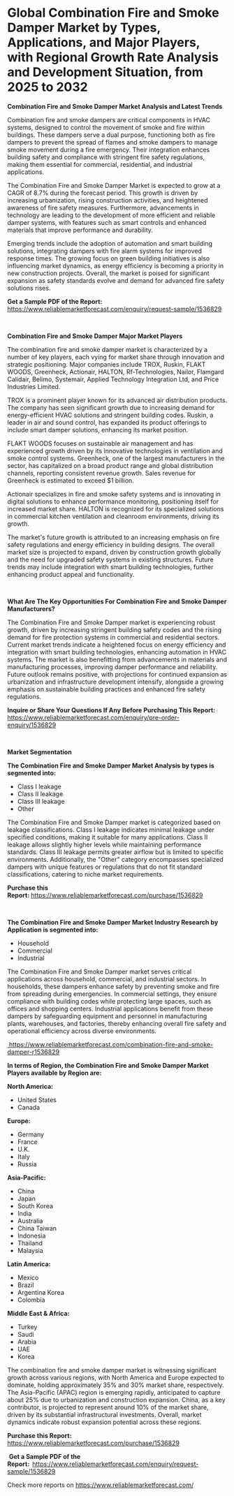 <p><h1>Global Combination Fire and Smoke Damper Market by Types, Applications, and Major Players, with Regional Growth Rate Analysis and Development Situation, from 2025 to 2032</h1></p><p><strong>Combination Fire and Smoke Damper Market Analysis and Latest Trends</strong></p>
<p><p>Combination fire and smoke dampers are critical components in HVAC systems, designed to control the movement of smoke and fire within buildings. These dampers serve a dual purpose, functioning both as fire dampers to prevent the spread of flames and smoke dampers to manage smoke movement during a fire emergency. Their integration enhances building safety and compliance with stringent fire safety regulations, making them essential for commercial, residential, and industrial applications.</p><p>The Combination Fire and Smoke Damper Market is expected to grow at a CAGR of 8.7% during the forecast period. This growth is driven by increasing urbanization, rising construction activities, and heightened awareness of fire safety measures. Furthermore, advancements in technology are leading to the development of more efficient and reliable damper systems, with features such as smart controls and enhanced materials that improve performance and durability. </p><p>Emerging trends include the adoption of automation and smart building solutions, integrating dampers with fire alarm systems for improved response times. The growing focus on green building initiatives is also influencing market dynamics, as energy efficiency is becoming a priority in new construction projects. Overall, the market is poised for significant expansion as safety standards evolve and demand for advanced fire safety solutions rises.</p></p>
<p><strong>Get a Sample PDF of the Report:&nbsp;</strong> <a href="https://www.reliablemarketforecast.com/enquiry/request-sample/1536829?utm_campaign=2524&utm_medium=2&utm_source=Github&utm_content=ia&utm_term=27022025&utm_id=combination-fire-and-smoke-damper">https://www.reliablemarketforecast.com/enquiry/request-sample/1536829</a></p>
<p>&nbsp;</p>
<p><strong>Combination Fire and Smoke Damper Major Market Players</strong></p>
<p><p>The combination fire and smoke damper market is characterized by a number of key players, each vying for market share through innovation and strategic positioning. Major companies include TROX, Ruskin, FLAKT WOODS, Greenheck, Actionair, HALTON, Rf-Technologies, Nailor, Flamgard Calidair, Belimo, Systemair, Applied Technology Integration Ltd, and Price Industries Limited.</p><p>TROX is a prominent player known for its advanced air distribution products. The company has seen significant growth due to increasing demand for energy-efficient HVAC solutions and stringent building codes. Ruskin, a leader in air and sound control, has expanded its product offerings to include smart damper solutions, enhancing its market position.</p><p>FLAKT WOODS focuses on sustainable air management and has experienced growth driven by its innovative technologies in ventilation and smoke control systems. Greenheck, one of the largest manufacturers in the sector, has capitalized on a broad product range and global distribution channels, reporting consistent revenue growth. Sales revenue for Greenheck is estimated to exceed $1 billion.</p><p>Actionair specializes in fire and smoke safety systems and is innovating in digital solutions to enhance performance monitoring, positioning itself for increased market share. HALTON is recognized for its specialized solutions in commercial kitchen ventilation and cleanroom environments, driving its growth.</p><p>The market's future growth is attributed to an increasing emphasis on fire safety regulations and energy efficiency in building designs. The overall market size is projected to expand, driven by construction growth globally and the need for upgraded safety systems in existing structures. Future trends may include integration with smart building technologies, further enhancing product appeal and functionality.</p></p>
<p>&nbsp;</p>
<p><strong>What Are The Key Opportunities For Combination Fire and Smoke Damper Manufacturers?</strong></p>
<p><p>The Combination Fire and Smoke Damper market is experiencing robust growth, driven by increasing stringent building safety codes and the rising demand for fire protection systems in commercial and residential sectors. Current market trends indicate a heightened focus on energy efficiency and integration with smart building technologies, enhancing automation in HVAC systems. The market is also benefitting from advancements in materials and manufacturing processes, improving damper performance and reliability. Future outlook remains positive, with projections for continued expansion as urbanization and infrastructure development intensify, alongside a growing emphasis on sustainable building practices and enhanced fire safety regulations.</p></p>
<p><strong>Inquire or Share Your Questions If Any Before Purchasing This Report:</strong> <a href="https://www.reliablemarketforecast.com/enquiry/pre-order-enquiry/1536829?utm_campaign=2524&utm_medium=2&utm_source=Github&utm_content=ia&utm_term=27022025&utm_id=combination-fire-and-smoke-damper">https://www.reliablemarketforecast.com/enquiry/pre-order-enquiry/1536829</a></p>
<p>&nbsp;</p>
<p><strong>Market Segmentation</strong></p>
<p><strong>The Combination Fire and Smoke Damper Market Analysis by types is segmented into:</strong></p>
<p><ul><li>Class I leakage</li><li>Class Ⅱ leakage</li><li>Class Ⅲ leakage</li><li>Other</li></ul></p>
<p><p>The Combination Fire and Smoke Damper market is categorized based on leakage classifications. Class I leakage indicates minimal leakage under specified conditions, making it suitable for many applications. Class II leakage allows slightly higher levels while maintaining performance standards. Class III leakage permits greater airflow but is limited to specific environments. Additionally, the "Other" category encompasses specialized dampers with unique features or regulations that do not fit standard classifications, catering to niche market requirements.</p></p>
<p><strong>Purchase this Report:&nbsp;</strong><a href="https://www.reliablemarketforecast.com/purchase/1536829?utm_campaign=2524&utm_medium=2&utm_source=Github&utm_content=ia&utm_term=27022025&utm_id=combination-fire-and-smoke-damper">https://www.reliablemarketforecast.com/purchase/1536829</a></p>
<p>&nbsp;</p>
<p><strong>The Combination Fire and Smoke Damper Market Industry Research by Application is segmented into:</strong></p>
<p><ul><li>Household</li><li>Commercial</li><li>Industrial</li></ul></p>
<p><p>The Combination Fire and Smoke Damper market serves critical applications across household, commercial, and industrial sectors. In households, these dampers enhance safety by preventing smoke and fire from spreading during emergencies. In commercial settings, they ensure compliance with building codes while protecting large spaces, such as offices and shopping centers. Industrial applications benefit from these dampers by safeguarding equipment and personnel in manufacturing plants, warehouses, and factories, thereby enhancing overall fire safety and operational efficiency across diverse environments.</p></p>
<p><a href="https://www.reliablemarketforecast.com/combination-fire-and-smoke-damper-r1536829?utm_campaign=2524&utm_medium=2&utm_source=Github&utm_content=ia&utm_term=27022025&utm_id=combination-fire-and-smoke-damper">&nbsp;https://www.reliablemarketforecast.com/combination-fire-and-smoke-damper-r1536829</a></p>
<p><strong>In terms of Region, the Combination Fire and Smoke Damper Market Players available by Region are:</strong></p>
<p>
    <p> <strong> North America: </strong>
        <ul>
            <li>United States</li>
            <li>Canada</li>
        </ul>
        </p> 
    <p> <strong> Europe: </strong>
        <ul>
            <li>Germany</li>
            <li>France</li>
            <li>U.K.</li>
            <li>Italy</li>
            <li>Russia</li>
        </ul>
        </p> 
    <p> <strong> Asia-Pacific: </strong>
        <ul>
            <li>China</li>
            <li>Japan</li>
            <li>South Korea</li>
            <li>India</li>
            <li>Australia</li>
            <li>China Taiwan</li>
            <li>Indonesia</li>
            <li>Thailand</li>
            <li>Malaysia</li>
        </ul>
        </p> 
    <p> <strong> Latin America: </strong>
        <ul>
            <li>Mexico</li>
            <li>Brazil</li>
            <li>Argentina Korea</li>
            <li>Colombia</li>
        </ul>
        </p> 
    <p> <strong> Middle East & Africa: </strong>
        <ul>
            <li>Turkey</li>
            <li>Saudi</li>
            <li>Arabia</li>
            <li>UAE</li>
            <li>Korea</li>
        </ul>
    </p>
    </p>
<p><p>The combination fire and smoke damper market is witnessing significant growth across various regions, with North America and Europe expected to dominate, holding approximately 35% and 30% market share, respectively. The Asia-Pacific (APAC) region is emerging rapidly, anticipated to capture about 25% due to urbanization and construction expansion. China, as a key contributor, is projected to represent around 10% of the market share, driven by its substantial infrastructural investments. Overall, market dynamics indicate robust expansion potential across these regions.</p></p>
<p><strong>Purchase this Report: </strong><a href="https://www.reliablemarketforecast.com/purchase/1536829?utm_campaign=2524&utm_medium=2&utm_source=Github&utm_content=ia&utm_term=27022025&utm_id=combination-fire-and-smoke-damper">https://www.reliablemarketforecast.com/purchase/1536829</a></p>
<p>&nbsp;<strong>Get a Sample PDF of the Report:&nbsp;&nbsp;</strong><a href="https://www.reliablemarketforecast.com/enquiry/request-sample/1536829?utm_campaign=2524&utm_medium=2&utm_source=Github&utm_content=ia&utm_term=27022025&utm_id=combination-fire-and-smoke-damper">https://www.reliablemarketforecast.com/enquiry/request-sample/1536829</a></p>
<p><strong></strong></p>
<p>Check more reports on <a href="https://www.reliablemarketforecast.com/?utm_campaign=2524&utm_medium=2&utm_source=Github&utm_content=ia&utm_term=27022025&utm_id=combination-fire-and-smoke-damper">https://www.reliablemarketforecast.com/</a></p>